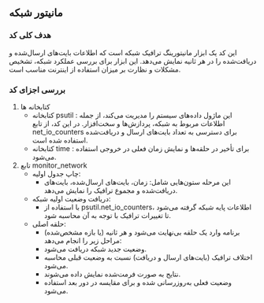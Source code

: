 ## مانیتور شبکه

### هدف کلی کد
این کد یک ابزار مانیتورینگ ترافیک شبکه است که اطلاعات بایت‌های ارسال‌شده و دریافت‌شده را در هر ثانیه نمایش می‌دهد. این ابزار برای بررسی عملکرد شبکه، تشخیص مشکلات و نظارت بر میزان استفاده از اینترنت مناسب است.

### بررسی اجزای کد
1. کتابخانه ها
   - کتابخانه psutil : این ماژول داده‌های سیستم را مدیریت می‌کند، از جمله اطلاعات مربوط به شبکه، پردازش‌ها و سخت‌افزار. در این کد، از تابع net_io_counters برای دسترسی به تعداد بایت‌های ارسال و دریافت‌شده استفاده شده است.
   - کتابخانه time : برای تأخیر در حلقه‌ها و نمایش زمان فعلی در خروجی استفاده می‌شود.
2. تابع monitor_network
   - چاپ جدول اولیه:
       - این مرحله ستون‌هایی شامل: زمان، بایت‌های ارسال‌شده، بایت‌های دریافت‌شده و مجموع ترافیک را نمایش می‌دهد.
   - دریافت وضعیت اولیه شبکه:
       - با استفاده از psutil.net_io_counters، اطلاعات پایه شبکه گرفته می‌شود تا تغییرات ترافیک با توجه به آن محاسبه شود.
   - حلقه اصلی:
       - برنامه وارد یک حلقه بی‌نهایت می‌شود و هر ثانیه (یا بازه مشخص‌شده) مراحل زیر را انجام می‌دهد:
       - وضعیت جدید شبکه دریافت می‌شود.
       - اختلاف ترافیک (بایت‌های ارسال و دریافت) نسبت به وضعیت قبلی محاسبه می‌شود.
       - نتایج به صورت فرمت‌شده نمایش داده می‌شوند.
       - وضعیت فعلی به‌روزرسانی شده و برای مقایسه در دور بعد استفاده می‌شود.
         

